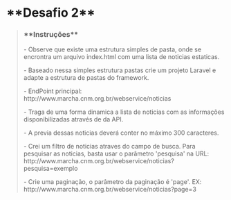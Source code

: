 
<h1>**Desafio 2**</h1>

><h3>**Instruções**</h3>
> <p>- Observe que existe uma estrutura simples de pasta, onde se encrontra um arquivo index.html com uma lista de noticias estaticas.</p>
> <p>- Baseado nessa simples estrutura pastas crie um projeto Laravel e adapte a estrutura de pastas do framework.</p>
> <p>- EndPoint principal: http://www.marcha.cnm.org.br/webservice/noticias</p>
> <p>- Traga de uma forma dinamica a lista de noticias com as informações disponibilizadas através de da API.</p>
> <p>- A previa dessas noticias deverá conter no máximo 300 caracteres.</p>
> <p>- Crei um filtro de noticias atraves do campo de busca. Para pesquisar as noticias, basta usar o parâmetro 'pesquisa' na URL: http://www.marcha.cnm.org.br/webservice/noticias?pesquisa=exemplo</p>
> <p>- Crie uma paginação, o parâmetro da paginação é 'page'. EX: http://www.marcha.cnm.org.br/webservice/noticias?page=3</p>





